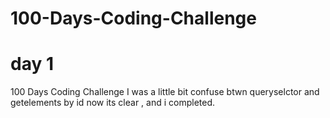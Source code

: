 # 100-Days-Coding-Challenge
# day 1
100 Days Coding Challenge
I was a little bit confuse btwn queryselctor and getelements by id now its clear  , and i completed.
